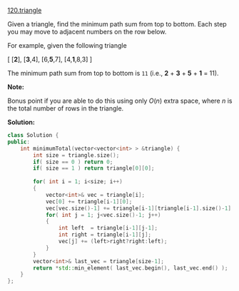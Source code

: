 [120.triangle](https://leetcode.com/problems/triangle/)  

Given a triangle, find the minimum path sum from top to bottom. Each step you may move to adjacent numbers on the row below.

For example, given the following triangle

\[
     \[**2**\],
    \[**3**,4\],
   \[6,**5**,7\],
  \[4,**1**,8,3\]
\]

The minimum path sum from top to bottom is `11` (i.e., **2** + **3** + **5** + **1** = 11).

**Note:**

Bonus point if you are able to do this using only _O_(_n_) extra space, where _n_ is the total number of rows in the triangle.  



**Solution:**  

```cpp
class Solution {
public:
    int minimumTotal(vector<vector<int> > &triangle) {
        int size = triangle.size();
        if( size == 0 ) return 0;
        if( size == 1 ) return triangle[0][0];
        
        for( int i = 1; i<size; i++)
        {
            vector<int>& vec = triangle[i];
            vec[0] += triangle[i-1][0];
            vec[vec.size()-1] += triangle[i-1][triangle[i-1].size()-1];
            for( int j = 1; j<vec.size()-1; j++)
            {
                int left  = triangle[i-1][j-1];
                int right = triangle[i-1][j];
                vec[j] += (left>right?right:left);
            }
        }
        vector<int>& last_vec = triangle[size-1];
        return *std::min_element( last_vec.begin(), last_vec.end() );
    }
};
```
      